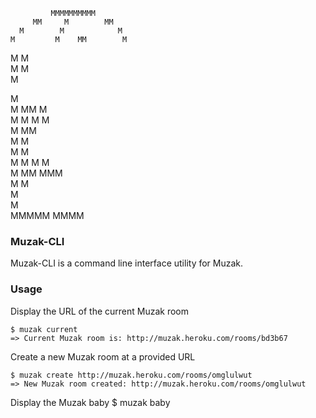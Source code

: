              MMMMMMMMMM                                 
         MM     M        MM                             
      M        M            M                           
    M         M    MM        M                          
   M                          M                         
  M                           M                         
 M                                                      
                                                        
M                                                       
M       MM    M                                         
M      M   M   M                                        
            M             MM                            
 M                        M                             
  M                           M                         
 M    M              M         M                        
 M   MM           MMM                                   
      M                M                                
      M                                                 
       M                                                
         MMMMM       MMMM                

### Muzak-CLI

Muzak-CLI is a command line interface utility for Muzak. 

### Usage

Display the URL of the current Muzak room

    $ muzak current
    => Current Muzak room is: http://muzak.heroku.com/rooms/bd3b67

Create a new Muzak room at a provided URL

    $ muzak create http://muzak.heroku.com/rooms/omglulwut
    => New Muzak room created: http://muzak.heroku.com/rooms/omglulwut

Display the Muzak baby
    $ muzak baby
